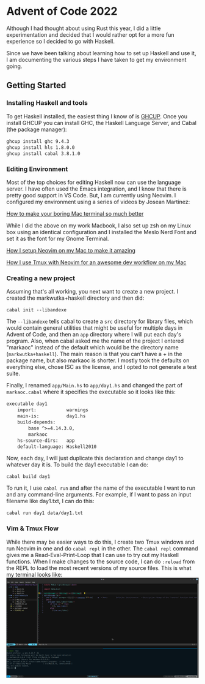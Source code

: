 # Advent of Code 2022

Although I had thought about using Rust this year, I did a little
experimentation and decided that I would rather opt for a more
fun experience so I decided to go with Haskell.

Since we have been talking about learning how to set up Haskell
and use it, I am documenting the various steps I have taken to get
my environment going.

## Getting Started

### Installing Haskell and tools

To get Haskell installed, the easiest thing I know of is
[GHCUP](https://www.haskell.org/ghcup/). Once you install GHCUP
you can install GHC, the Haskell Language Server, and Cabal (the
package manager):

```
ghcup install ghc 9.4.3
ghcup install hls 1.8.0.0
ghcup install cabal 3.8.1.0
```

### Editing Environment

Most of the top choices for editing Haskell now can use the language
server. I have often used the Emacs integration, and I know that
there is pretty good support in VS Code. But, I am currently using
Neovim. I configured my environment using a series of videos by
Josean Martinez:

[How to make your boring Mac terminal so much better](https://www.youtube.com/watch?v=CF1tMjvHDRA)

While I did the above on my work Macbook, I also set up zsh on my Linux box using an identical configuration
and I installed the Meslo Nerd Font and set it as the font for my Gnome Terminal.

[How I setup Neovim on my Mac to make it amazing](https://www.youtube.com/watch?v=vdn_pKJUda8)

[How I use Tmux with Neovim for an awesome dev workflow on my Mac](https://www.youtube.com/watch?v=U-omALWIBos)

### Creating a new project

Assuming that's all working, you next want to create a new project. I
created the markwutka+haskell directory and then did:

```
cabal init --libandexe
```

The `--libandexe` tells cabal to create a `src` directory for library
files, which would contain general utilities that might be useful
for multiple days in Advent of Code, and then an `app` directory
where I will put each day's program. Also, when cabal asked me the
name of the project I entered "markaoc" instead of the default
which would be the directory name (`markwutka+haskell`). The main reason
is that you can't have a + in the package name, but also markaoc is
shorter. I mostly took the defaults on everything else, chose ISC as
the license, and I opted to not generate a test suite.

Finally, I renamed `app/Main.hs` to `app/day1.hs` and changed the part of
`markaoc.cabal` where it specifies the executable so it looks like this:

```
executable day1
    import:           warnings
    main-is:          day1.hs
    build-depends:
        base ^>=4.14.3.0,
        markaoc
    hs-source-dirs:   app
    default-language: Haskell2010
```

Now, each day, I will just duplicate this declaration and change day1 to
whatever day it is. To build the day1 executable I can do:

```
cabal build day1
```

To run it, I use `cabal run` and after the name of the executable I
want to run and any command-line arguments. For example,
if I want to pass an input filename like day1.txt, I can do this:

```
cabal run day1 data/day1.txt
```

### Vim & Tmux Flow

While there may be easier ways to do this, I create two Tmux windows and run Neovim in one and do `cabal repl` in the
other. The `cabal repl` command gives me a Read-Eval-Print-Loop that I can use to try out my Haskell functions.
When I make changes to the source code, I can do `:reload` from the REPL to load the most recent versions of my
source files. This is what my terminal looks like:
![tmux setup](images/tmux.png)
